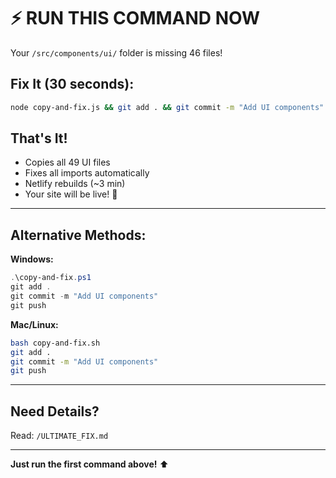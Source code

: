 # ⚡ RUN THIS COMMAND NOW

Your `/src/components/ui/` folder is missing 46 files!

## Fix It (30 seconds):

```bash
node copy-and-fix.js && git add . && git commit -m "Add UI components" && git push
```

## That's It!

- Copies all 49 UI files
- Fixes all imports automatically
- Netlify rebuilds (~3 min)
- Your site will be live! 🎉

---

## Alternative Methods:

**Windows:**
```powershell
.\copy-and-fix.ps1
git add .
git commit -m "Add UI components"
git push
```

**Mac/Linux:**
```bash
bash copy-and-fix.sh
git add .
git commit -m "Add UI components"
git push
```

---

## Need Details?

Read: `/ULTIMATE_FIX.md`

---

**Just run the first command above!** ⬆️
